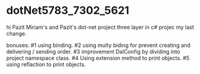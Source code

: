 # dotNet5783_7302_5621
hi Pazit
Miriam's and Pazit's dot-net project
three layer in c# projec
my last change.

bonuses:
#1 using binding.
#2 using multy biding for prevent creating and delivering / sending order.
#3 improvement DalConfig by dividing into project namespace class.
#4 Using extension method to print objects.
#5 using reflaction to print objects.
